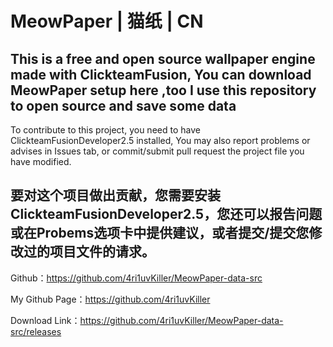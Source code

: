 # MeowPaper | 猫纸 | CN

This is a free and open source wallpaper engine made with ClickteamFusion,
You can download MeowPaper setup here ,too
I use this repository to open source and save some data
------------------------
To contribute to this project, you need to have ClickteamFusionDeveloper2.5 installed, You may also report problems or advises in Issues tab, or commit/submit pull request the project file you have modified.


要对这个项目做出贡献，您需要安装ClickteamFusionDeveloper2.5，您还可以报告问题或在Probems选项卡中提供建议，或者提交/提交您修改过的项目文件的请求。
------------------------
Github：https://github.com/4ri1uvKiller/MeowPaper-data-src


My Github Page：https://github.com/4ri1uvKiller


Download Link：https://github.com/4ri1uvKiller/MeowPaper-data-src/releases
